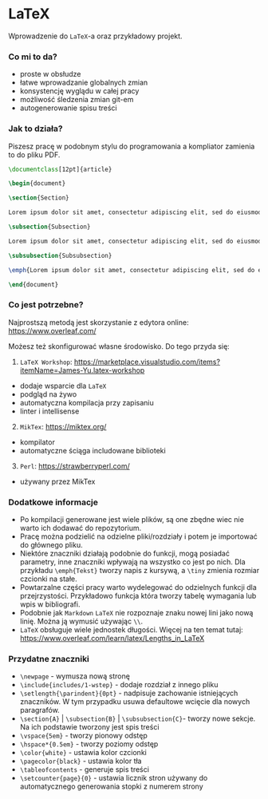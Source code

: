 # LaTeX
Wprowadzenie do `LaTeX`-a oraz przykładowy projekt.

### Co mi to da?
- proste w obsłudze
- łatwe wprowadzanie globalnych zmian
- konsystencję wyglądu w całej pracy
- możliwość śledzenia zmian git-em
- autogenerowanie spisu treści

### Jak to działa?

Piszesz pracę w podobnym stylu do programowania a kompliator zamienia to do pliku PDF.

```latex
\documentclass[12pt]{article}

\begin{document}

\section{Section}

Lorem ipsum dolor sit amet, consectetur adipiscing elit, sed do eiusmod tempor incididunt ut labore et dolore magna aliqua. Ut enim ad minim veniam, quis nostrud exercitation ullamco laboris nisi ut aliquip ex ea commodo consequat. Duis aute irure dolor in reprehenderit in voluptate velit esse cillum dolore eu fugiat nulla pariatur. Excepteur sint occaecat cupidatat non proident, sunt in culpa qui officia deserunt mollit anim id est laborum.

\subsection{Subsection}

Lorem ipsum dolor sit amet, consectetur adipiscing elit, sed do eiusmod tempor incididunt ut labore et dolore magna aliqua.

\subsubsection{Subsubsection}

\emph{Lorem ipsum dolor sit amet, consectetur adipiscing elit, sed do eiusmod tempor incididunt ut labore et dolore magna aliqua.}

\end{document}
```

### Co jest potrzebne?
Najprostszą metodą jest skorzystanie z edytora online: https://www.overleaf.com/

Możesz też skonfigurować własne środowisko. Do tego przyda się:

1. `LaTeX Workshop`: https://marketplace.visualstudio.com/items?itemName=James-Yu.latex-workshop
- dodaje wsparcie dla `LaTeX`
- podgląd na żywo
- automatyczna kompilacja przy zapisaniu
- linter i intellisense

2. `MikTex`: https://miktex.org/
- kompilator
- automatyczne ściąga includowane biblioteki

3. `Perl`: https://strawberryperl.com/
- używany przez MikTex

### Dodatkowe informacje
- Po kompilacji generowane jest wiele plików, są one zbędne wiec nie warto ich dodawać do repozytorium.
- Pracę można podzielić na odzielne pliki/rozdziały i potem je importować do głównego pliku.
- Niektóre znaczniki działają podobnie do funkcji, mogą posiadać parametry, inne znaczniki wpływają na wszystko co jest po nich. Dla przykładu `\emph{Tekst}` tworzy napis z kursywą, a `\tiny` zmienia rozmiar czcionki na stałe.
- Powtarzalne części pracy warto wydelegować do odzielnych funkcji dla przejrzystości. Przykładowo funkcja która tworzy tabelę wymagania lub wpis w bibliografi.
- Podobnie jak `Markdown` `LaTeX` nie rozpoznaje znaku nowej lini jako nową linię. Można ją wymusić używając `\\`.
- `LaTeX` obsługuje wiele jednostek długości. Więcej na ten temat tutaj: https://www.overleaf.com/learn/latex/Lengths_in_LaTeX

### Przydatne znaczniki
- `\newpage` - wymusza nową stronę
- `\include{includes/1-wstep}` - dodaje rozdział z innego pliku
- `\setlength{\parindent}{0pt}` - nadpisuje zachowanie istniejących znaczników. W tym przypadku usuwa defaultowe wcięcie dla nowych paragrafów.
- `\section{A}` | `\subsection{B}` | `\subsubsection{C}`- tworzy nowe sekcje. Na ich podstawie tworzony jest spis treści
- `\vspace{5em}` - tworzy pionowy odstęp
- `\hspace*{0.5em}` - tworzy poziomy odstęp
- `\color{white}` - ustawia kolor czcionki
- `\pagecolor{black}` - ustawia kolor tła
- `\tableofcontents` - generuje spis treści
- `\setcounter{page}{0}` - ustawia licznik stron używany do automatycznego generowania stopki z numerem strony
